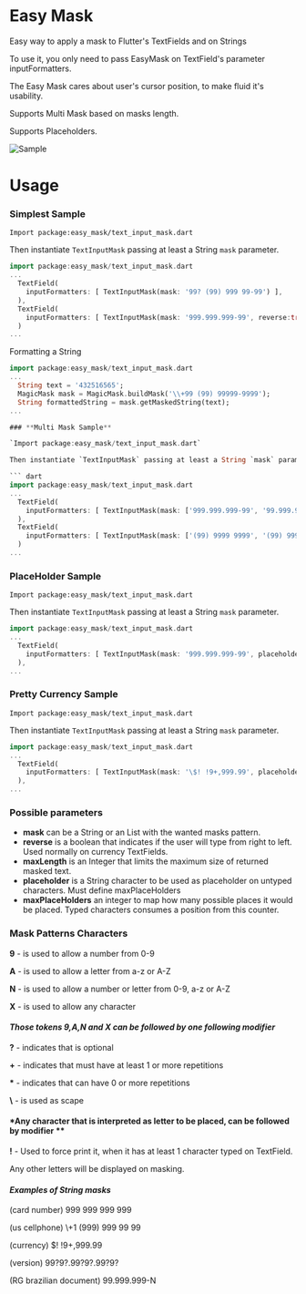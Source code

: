 # Easy Mask

Easy way to apply a mask to Flutter's TextFields and on Strings

To use it, you only need to pass EasyMask on TextField's parameter inputFormatters.

The Easy Mask cares about user's cursor position, to make fluid it's usability.

Supports Multi Mask based on masks length.

Supports Placeholders.

![Sample](https://raw.githubusercontent.com/danilocoppi/flutter-textfield-mask/main/img/sample.gif)

# Usage

### **Simplest Sample**

`Import package:easy_mask/text_input_mask.dart`

Then instantiate `TextInputMask` passing at least a String `mask` parameter.

``` dart
import package:easy_mask/text_input_mask.dart
...
  TextField(
    inputFormatters: [ TextInputMask(mask: '99? (99) 999 99-99') ],
  ),
  TextField(
    inputFormatters: [ TextInputMask(mask: '999.999.999-99', reverse:true ) ],
  )
...
```

Formatting a String

``` dart
import package:easy_mask/text_input_mask.dart
...
  String text = '432516565';
  MagicMask mask = MagicMask.buildMask('\\+99 (99) 99999-9999');
  String formattedString = mask.getMaskedString(text);
...

### **Multi Mask Sample**

`Import package:easy_mask/text_input_mask.dart`

Then instantiate `TextInputMask` passing at least a String `mask` parameter.

``` dart
import package:easy_mask/text_input_mask.dart
...
  TextField(
    inputFormatters: [ TextInputMask(mask: ['999.999.999-99', '99.999.999/9999-99'] ],
  ),
  TextField(
    inputFormatters: [ TextInputMask(mask: ['(99) 9999 9999', '(99) 99999 9999'], reverse:true ) ],
  )
...
```

### **PlaceHolder Sample**

`Import package:easy_mask/text_input_mask.dart`

Then instantiate `TextInputMask` passing at least a String `mask` parameter.

``` dart
import package:easy_mask/text_input_mask.dart
...
  TextField(
    inputFormatters: [ TextInputMask(mask: '999.999.999-99', placeholder: '_', maxPlaceHolders: 11 ],
  ),
...
```

### **Pretty Currency Sample**

`Import package:easy_mask/text_input_mask.dart`

Then instantiate `TextInputMask` passing at least a String `mask` parameter.

``` dart
import package:easy_mask/text_input_mask.dart
...
  TextField(
    inputFormatters: [ TextInputMask(mask: '\$! !9+,999.99', placeholder: '0', maxPlaceHolders: 3, reverse: true],
  ),
...
```

### Possible parameters

* **mask** can be a String or an List<String> with the wanted masks pattern.
* **reverse** is a boolean that indicates if the user will type from right to left. Used normally on currency TextFields.
* **maxLength** is an Integer that limits the maximum size of returned masked text.  
* **placeholder** is a String character to be used as placeholder on untyped characters. Must define maxPlaceHolders
* **maxPlaceHolders** an integer to map how many possible places it would be placed. Typed characters consumes a position from this counter.

### Mask Patterns Characters

 **9** - is used to allow a number from 0-9

 **A** - is used to allow a letter from a-z or A-Z

 **N** - is used to allow a number or letter from 0-9, a-z or A-Z

 **X** - is used to allow any character

#### *Those tokens 9,A,N and X can be followed by one following modifier*

 **?** - indicates that is optional

 **\+** - indicates that must have at least 1 or more repetitions

 **\*** - indicates that can have 0 or more repetitions

 **\\** - is used as scape

#### *Any character that is interpreted as letter to be placed, can be followed by modifier **

 **\!** - Used to force print it, when it has at least 1 character typed on TextField.

Any other letters will be displayed on masking.

#### *Examples of String masks*

(card number) 999 999 999 999

(us cellphone) \\\+1 (999) 999 99 99

(currency) $! !9+,999.99

(version) 99?9?.99?9?.99?9?

(RG brazilian document) 99.999.999-N